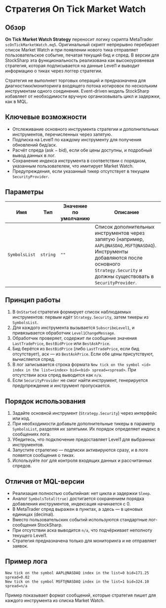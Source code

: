# Стратегия On Tick Market Watch

## Обзор
**On Tick Market Watch Strategy** переносит логику скрипта MetaTrader `scOnTickMarketWatch.mq5`. Оригинальный скрипт непрерывно перебирает список Market Watch и при появлении нового тика отправляет пользовательское событие, печатая текущий бид и спред. В версии для StockSharp эта функциональность реализована как высокоуровневая стратегия, которая подписывается на данные Level1 и выводит информацию о тикax через логгер стратегии.

Стратегия не выполняет торговых операций и предназначена для диагностики/мониторинга входящего потока котировок по нескольким инструментам одного соединения. Event-driven модель StockSharp избавляет от необходимости вручную организовывать цикл и задержки, как в MQL.

## Ключевые возможности
- Отслеживание основного инструмента стратегии и дополнительных инструментов, перечисленных через запятую.
- Подписка на Level1 по каждому инструменту для получения обновлений бид/аск.
- Расчёт спреда (ask − bid), если обе цены доступны, и подробный вывод данных в лог.
- Сохранение индекса инструмента в соответствии с порядком, указанным пользователем, что имитирует Market Watch.
- Предупреждения, если указанный тикер отсутствует в текущем `SecurityProvider`.

## Параметры
| Имя | Тип | Значение по умолчанию | Описание |
| --- | --- | --------------------- | -------- |
| `SymbolsList` | `string` | `""` | Список дополнительных инструментов через запятую (например, `AAPL@NASDAQ,MSFT@NASDAQ`). Инструменты добавляются после основного `Strategy.Security` и должны существовать в `SecurityProvider`. |

## Принцип работы
1. В `OnStarted` стратегия формирует список наблюдаемых инструментов: первым идёт `Strategy.Security`, затем тикеры из `SymbolsList`.
2. Для каждого инструмента вызывается `SubscribeLevel1`, и привязывается обработчик `Level1ChangeMessage`.
3. Обработчик проверяет, содержит ли сообщение значения `LastTradePrice`, `BestBidPrice` или `BestAskPrice`.
4. Бид берётся из `BestBidPrice` (либо `LastTradePrice`, если бид отсутствует), аск — из `BestAskPrice`. Если обе цены присутствуют, вычисляется спред.
5. В лог записывается строка формата `New tick on the symbol <id> index in the list=<index> bid=<bid> spread=<spread>`. При отсутствии аска спред выводится как `n/a`.
6. Если `SecurityProvider` не смог найти инструмент, генерируется предупреждение и инструмент пропускается.

## Порядок использования
1. Задайте основной инструмент (`Strategy.Security`) через интерфейс или код.
2. При необходимости добавьте дополнительные тикеры в параметр `SymbolsList`, разделяя их запятыми. Их порядок определяет индекс в сообщениях лога.
3. Убедитесь, что подключение предоставляет Level1 для выбранных инструментов.
4. Запустите стратегию — подписки активируются сразу, и в логе появятся сообщения о тиках.
5. Используйте лог для контроля входящих данных и рассчитанных спредов.

## Отличия от MQL-версии
- Реализация полностью событийная: нет цикла и задержки `Sleep`.
- Аналог `SymbolsTotal(true)` достигается сохранением порядка добавления инструментов, индексация начинается с 0.
- В MetaTrader спред выражен в пунктах, а здесь — в ценовых единицах (decimal).
- Вместо пользовательских событий используются стандартные лог-сообщения StockSharp.
- При отсутствии аска выводится `n/a`, что подчёркивает неполноту текущего Level1.
- Стратегия предназначена только для мониторинга и не отправляет заявок.

## Пример лога
```
New tick on the symbol AAPL@NASDAQ index in the list=0 bid=171.25 spread=0.02
New tick on the symbol MSFT@NASDAQ index in the list=1 bid=324.10 spread=n/a
```
Пример показывает формат сообщений, которые стратегия пишет для каждого инструмента из списка Market Watch.
